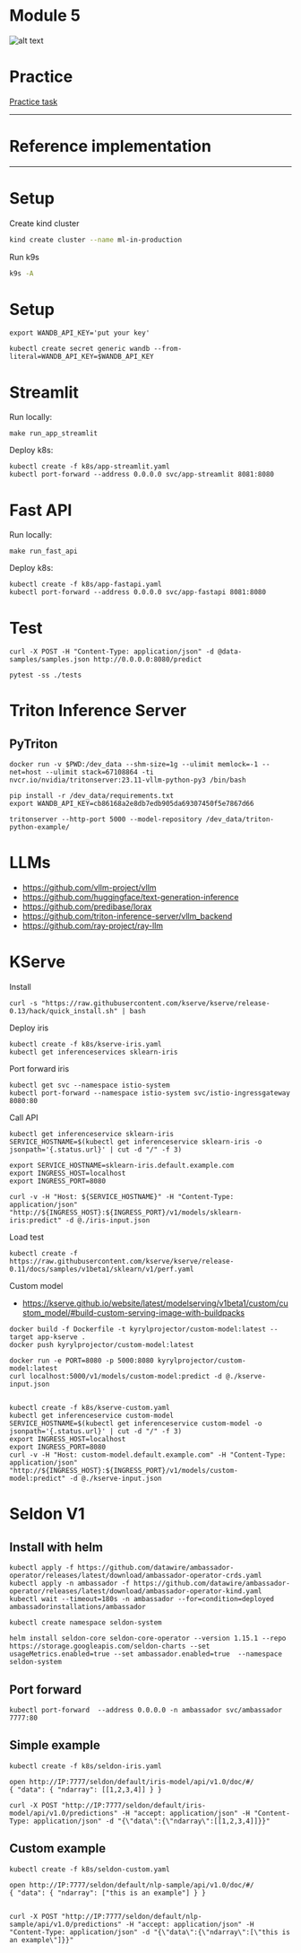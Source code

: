 # Module 5

![alt text](./../docs/serving.jpg)

# Practice

[Practice task](./PRACTICE.md)

***

# Reference implementation

***



# Setup

Create kind cluster

```bash
kind create cluster --name ml-in-production
```

Run k9s

```bash
k9s -A
```


# Setup 


```
export WANDB_API_KEY='put your key'
```


```
kubectl create secret generic wandb --from-literal=WANDB_API_KEY=$WANDB_API_KEY
```

# Streamlit 

Run locally: 

```
make run_app_streamlit
```


Deploy k8s: 

```
kubectl create -f k8s/app-streamlit.yaml
kubectl port-forward --address 0.0.0.0 svc/app-streamlit 8081:8080
```

# Fast API

Run locally: 

```
make run_fast_api
```

Deploy k8s: 

```
kubectl create -f k8s/app-fastapi.yaml
kubectl port-forward --address 0.0.0.0 svc/app-fastapi 8081:8080
```



# Test 

```
curl -X POST -H "Content-Type: application/json" -d @data-samples/samples.json http://0.0.0.0:8080/predict
```

```
pytest -ss ./tests
```

# Triton Inference Server 


## PyTriton

```
docker run -v $PWD:/dev_data --shm-size=1g --ulimit memlock=-1 --net=host --ulimit stack=67108864 -ti nvcr.io/nvidia/tritonserver:23.11-vllm-python-py3 /bin/bash

pip install -r /dev_data/requirements.txt
export WANDB_API_KEY=cb86168a2e8db7edb905da69307450f5e7867d66

tritonserver --http-port 5000 --model-repository /dev_data/triton-python-example/

```





# LLMs


- https://github.com/vllm-project/vllm
- https://github.com/huggingface/text-generation-inference
- https://github.com/predibase/lorax
- https://github.com/triton-inference-server/vllm_backend
- https://github.com/ray-project/ray-llm


# KServe 

Install 

```
curl -s "https://raw.githubusercontent.com/kserve/kserve/release-0.13/hack/quick_install.sh" | bash
```

Deploy iris

```
kubectl create -f k8s/kserve-iris.yaml
kubectl get inferenceservices sklearn-iris
```

Port forward iris

```
kubectl get svc --namespace istio-system
kubectl port-forward --namespace istio-system svc/istio-ingressgateway 8080:80
```

Call API

```
kubectl get inferenceservice sklearn-iris
SERVICE_HOSTNAME=$(kubectl get inferenceservice sklearn-iris -o jsonpath='{.status.url}' | cut -d "/" -f 3)

export SERVICE_HOSTNAME=sklearn-iris.default.example.com
export INGRESS_HOST=localhost
export INGRESS_PORT=8080

curl -v -H "Host: ${SERVICE_HOSTNAME}" -H "Content-Type: application/json" "http://${INGRESS_HOST}:${INGRESS_PORT}/v1/models/sklearn-iris:predict" -d @./iris-input.json
```

Load test 


```
kubectl create -f https://raw.githubusercontent.com/kserve/kserve/release-0.11/docs/samples/v1beta1/sklearn/v1/perf.yaml
```



Custom model 

- https://kserve.github.io/website/latest/modelserving/v1beta1/custom/custom_model/#build-custom-serving-image-with-buildpacks

```
docker build -f Dockerfile -t kyrylprojector/custom-model:latest --target app-kserve .
docker push kyrylprojector/custom-model:latest

docker run -e PORT=8080 -p 5000:8080 kyrylprojector/custom-model:latest
curl localhost:5000/v1/models/custom-model:predict -d @./kserve-input.json


kubectl create -f k8s/kserve-custom.yaml
kubectl get inferenceservice custom-model
SERVICE_HOSTNAME=$(kubectl get inferenceservice custom-model -o jsonpath='{.status.url}' | cut -d "/" -f 3)
export INGRESS_HOST=localhost
export INGRESS_PORT=8080
curl -v -H "Host: custom-model.default.example.com" -H "Content-Type: application/json" "http://${INGRESS_HOST}:${INGRESS_PORT}/v1/models/custom-model:predict" -d @./kserve-input.json
```



# Seldon V1


## Install with helm

```
kubectl apply -f https://github.com/datawire/ambassador-operator/releases/latest/download/ambassador-operator-crds.yaml
kubectl apply -n ambassador -f https://github.com/datawire/ambassador-operator/releases/latest/download/ambassador-operator-kind.yaml
kubectl wait --timeout=180s -n ambassador --for=condition=deployed ambassadorinstallations/ambassador

kubectl create namespace seldon-system

helm install seldon-core seldon-core-operator --version 1.15.1 --repo https://storage.googleapis.com/seldon-charts --set usageMetrics.enabled=true --set ambassador.enabled=true  --namespace seldon-system
```

## Port forward 

```
kubectl port-forward  --address 0.0.0.0 -n ambassador svc/ambassador 7777:80
```

## Simple example
```
kubectl create -f k8s/seldon-iris.yaml

open http://IP:7777/seldon/default/iris-model/api/v1.0/doc/#/
{ "data": { "ndarray": [[1,2,3,4]] } }

curl -X POST "http://IP:7777/seldon/default/iris-model/api/v1.0/predictions" -H "accept: application/json" -H "Content-Type: application/json" -d "{\"data\":{\"ndarray\":[[1,2,3,4]]}}"
```

## Custom example
```
kubectl create -f k8s/seldon-custom.yaml

open http://IP:7777/seldon/default/nlp-sample/api/v1.0/doc/#/
{ "data": { "ndarray": ["this is an example"] } }


curl -X POST "http://IP:7777/seldon/default/nlp-sample/api/v1.0/predictions" -H "accept: application/json" -H "Content-Type: application/json" -d "{\"data\":{\"ndarray\":[\"this is an example\"]}}"

```